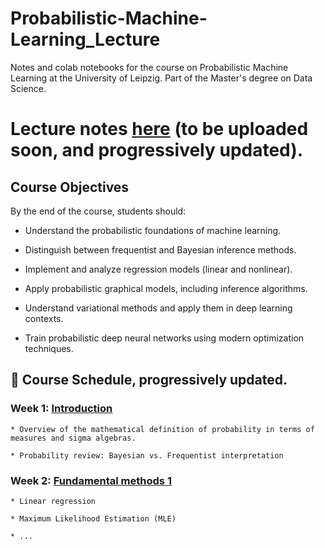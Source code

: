 # Probabilistic-Machine-Learning_Lecture
Notes and colab notebooks for the course on Probabilistic Machine Learning at the University of Leipzig. Part of the Master's degree on Data Science.

# Lecture notes [here]() (to be uploaded soon, and progressively updated).

## Course Objectives

By the end of the course, students should:

- Understand the probabilistic foundations of machine learning.
  
- Distinguish between frequentist and Bayesian inference methods.
  
- Implement and analyze regression models (linear and nonlinear).
  
- Apply probabilistic graphical models, including inference algorithms.
  
- Understand variational methods and apply them in deep learning contexts.
  
- Train probabilistic deep neural networks using modern optimization techniques.


## 📅 Course Schedule, progressively updated.
### Week 1: [Introduction](https://docs.google.com/presentation/d/1a0wVymfm430GrHAdf4CXsHHTYLapdqjrW0NQ4rI1Zbk/edit?usp=sharing)

    * Overview of the mathematical definition of probability in terms of measures and sigma algebras.

    * Probability review: Bayesian vs. Frequentist interpretation

### Week 2: [Fundamental methods 1]() 

    * Linear regression

    * Maximum Likelihood Estimation (MLE)

    * ...


